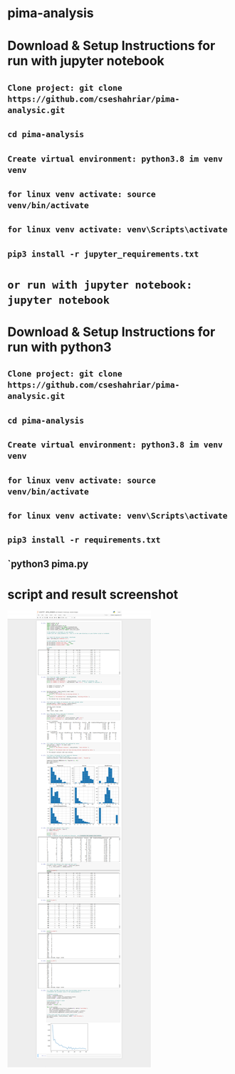 # pima-analysis

# Download & Setup Instructions for run with jupyter notebook
## `Clone project: git clone https://github.com/cseshahriar/pima-analysic.git`
## `cd pima-analysis`
## `Create virtual environment: python3.8 im venv venv`
## `for linux venv activate: source venv/bin/activate`
## `for linux venv activate: venv\Scripts\activate`
## `pip3 install -r jupyter_requirements.txt`
# `or run with jupyter notebook: jupyter notebook`


# Download & Setup Instructions for run with python3
## `Clone project: git clone https://github.com/cseshahriar/pima-analysic.git`
## `cd pima-analysis`
## `Create virtual environment: python3.8 im venv venv`
## `for linux venv activate: source venv/bin/activate`
## `for linux venv activate: venv\Scripts\activate`
## `pip3 install -r requirements.txt`
## `python3 pima.py

# script and result screenshot  
![DEMO](https://github.com/cseshahriar/pima-analysic/blob/main/pima_analysic_result.png)
